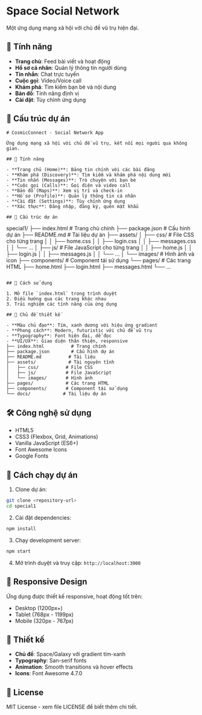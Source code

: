# Space Social Network

Một ứng dụng mạng xã hội với chủ đề vũ trụ hiện đại.

## 🚀 Tính năng

- **Trang chủ**: Feed bài viết và hoạt động
- **Hồ sơ cá nhân**: Quản lý thông tin người dùng
- **Tin nhắn**: Chat trực tuyến
- **Cuộc gọi**: Video/Voice call
- **Khám phá**: Tìm kiếm bạn bè và nội dung
- **Bản đồ**: Tính năng định vị
- **Cài đặt**: Tùy chỉnh ứng dụng

## 📁 Cấu trúc dự án

```
# CosmicConnect - Social Network App

Ứng dụng mạng xã hội với chủ đề vũ trụ, kết nối mọi người qua không gian.

## 🌟 Tính năng

- **Trang chủ (Home)**: Bảng tin chính với các bài đăng
- **Khám phá (Discovery)**: Tìm kiếm và khám phá nội dung mới
- **Tin nhắn (Messages)**: Trò chuyện với bạn bè
- **Cuộc gọi (Calls)**: Gọi điện và video call
- **Bản đồ (Maps)**: Xem vị trí và check-in
- **Hồ sơ (Profile)**: Quản lý thông tin cá nhân
- **Cài đặt (Settings)**: Tùy chỉnh ứng dụng
- **Xác thực**: Đăng nhập, đăng ký, quên mật khẩu

## 📁 Cấu trúc dự án

```
special1/
├── index.html              # Trang chủ chính
├── package.json           # Cấu hình dự án
├── README.md             # Tài liệu dự án
├── assets/
│   ├── css/              # File CSS cho từng trang
│   │   ├── home.css
│   │   ├── login.css
│   │   ├── messages.css
│   │   └── ...
│   ├── js/               # File JavaScript cho từng trang
│   │   ├── home.js
│   │   ├── login.js
│   │   ├── messages.js
│   │   └── ...
│   └── images/           # Hình ảnh và icon
├── components/           # Component tái sử dụng
└── pages/               # Các trang HTML
    ├── home.html
    ├── login.html
    ├── messages.html
    └── ...
```

## 🚀 Cách sử dụng

1. Mở file `index.html` trong trình duyệt
2. Điều hướng qua các trang khác nhau
3. Trải nghiệm các tính năng của ứng dụng

## 🎨 Chủ đề thiết kế

- **Màu chủ đạo**: Tím, xanh dương với hiệu ứng gradient
- **Phong cách**: Modern, futuristic với chủ đề vũ trụ
- **Typography**: Font hiện đại, dễ đọc
- **UI/UX**: Giao diện thân thiện, responsive
├── index.html          # Trang chính
├── package.json        # Cấu hình dự án
├── README.md          # Tài liệu
├── assets/            # Tài nguyên tĩnh
│   ├── css/          # File CSS
│   ├── js/           # File JavaScript
│   └── images/       # Hình ảnh
├── pages/            # Các trang HTML
├── components/       # Component tái sử dụng
└── docs/            # Tài liệu dự án
```

## 🛠 Công nghệ sử dụng

- HTML5
- CSS3 (Flexbox, Grid, Animations)
- Vanilla JavaScript (ES6+)
- Font Awesome Icons
- Google Fonts

## 🚀 Cách chạy dự án

1. Clone dự án:
```bash
git clone <repository-url>
cd special1
```

2. Cài đặt dependencies:
```bash
npm install
```

3. Chạy development server:
```bash
npm start
```

4. Mở trình duyệt và truy cập: `http://localhost:3000`

## 📱 Responsive Design

Ứng dụng được thiết kế responsive, hoạt động tốt trên:
- Desktop (1200px+)
- Tablet (768px - 1199px)
- Mobile (320px - 767px)

## 🎨 Thiết kế

- **Chủ đề**: Space/Galaxy với gradient tím-xanh
- **Typography**: San-serif fonts
- **Animation**: Smooth transitions và hover effects
- **Icons**: Font Awesome 4.7.0

## 📄 License

MIT License - xem file LICENSE để biết thêm chi tiết.

